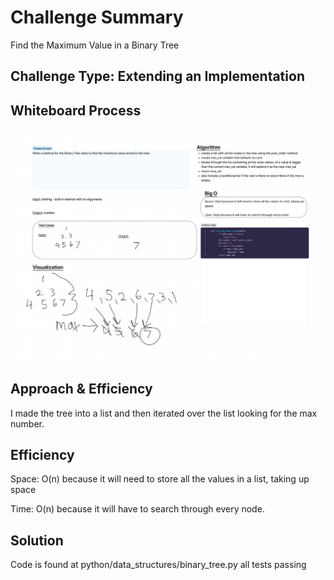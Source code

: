 # Challenge Summary
Find the Maximum Value in a Binary Tree

## Challenge Type: Extending an Implementation

## Whiteboard Process
![Binary_tree_max_wb.png](Binary_tree_max_wb.png)
## Approach & Efficiency
I made the tree into a list and then iterated over the list looking for the max number.

## Efficiency
Space: O(n) because it will need to store all the values in a list, taking up space

Time: O(n) because it will have to search through every node.

## Solution
Code is found at python/data_structures/binary_tree.py
all tests passing
